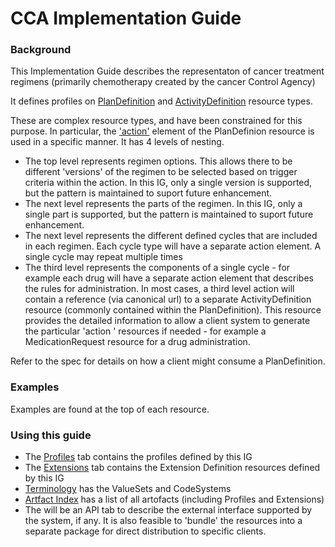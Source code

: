 # CCA Implementation Guide

### Background
This Implementation Guide describes the representaton of cancer treatment regimens (primarily chemotherapy created by the cancer Control Agency)

It defines profiles on [PlanDefinition](http://hl7.org/fhir/plandefinition.html) and [ActivityDefinition](http://hl7.org/fhir/activitydefinition.html) resource types.

These are complex resource types, and have been constrained for this purpose. In particular, the ['action'](http://hl7.org/fhir/plandefinition-definitions.html#PlanDefinition.action) element of the PlanDefinion resource is used in a specific manner. It has 4 levels of nesting.

* The top level represents regimen options. This allows there to be different 'versions' of the regimen to be selected based on trigger criteria within the action. In this IG, only a single version is supported, but the pattern is maintained to suport future enhancement. 
* The next level represents the parts of the regimen. In this IG, only a single part is supported, but the pattern is maintained to suport future enhancement. 
* The next level represents the different defined cycles that are included in each regimen. Each cycle type will have a separate action element. A single cycle may repeat multiple times
* The third level represents the components of a single cycle - for example each drug will have a separate action element that describes the rules for administration. In most cases, a third level action will contain a reference (via canonical url) to a separate ActivityDefinition resource (commonly contained within the PlanDefinition). This resource provides the detailed information to allow a client system to generate the particular 'action ' resources if needed - for example a MedicationRequest resource for a drug administration.

Refer to the spec for details on how a client might consume a PlanDefinition.

### Examples
Examples are found at the top of each resource. 

### Using this guide

* The [Profiles](profiles.html) tab contains the profiles defined by this IG
* The [Extensions](extensions.html) tab contains the Extension Definition resources defined by this IG
* [Terminology]() has the ValueSets and CodeSystems
* [Artfact Index](artifacts.html) has a list of all artofacts (including Profiles and Extensions)
* The will be an API tab to describe the external interface supported by the system, if any. It is also feasible to 'bundle' the resources into a separate package for direct distribution to specific clients.
